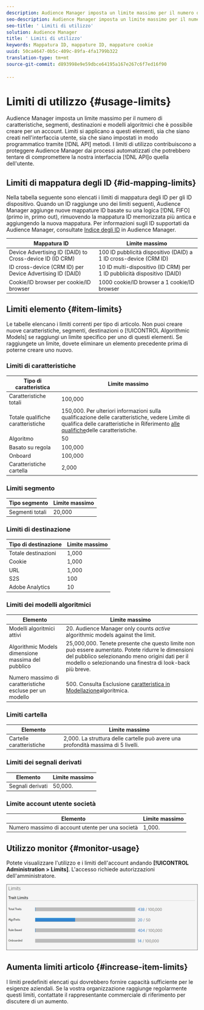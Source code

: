 ```yaml
---
description: Audience Manager imposta un limite massimo per il numero di caratteristiche, segmenti, destinazioni e modelli algoritmici che è possibile creare per un account. Limiti si applicano a questi elementi, sia che siano creati nell'interfaccia utente, sia che siano stati impostati in modo programmatico tramite i metodi API. I limiti di utilizzo contribuiscono a proteggere Audience Manager dai processi automatizzati che potrebbero tentare di compromettere le nostre API o interfaccia utente.
seo-description: Audience Manager imposta un limite massimo per il numero di caratteristiche, segmenti, destinazioni e modelli algoritmici che è possibile creare per un account. Limiti si applicano a questi elementi, sia che siano creati nell'interfaccia utente, sia che siano stati impostati in modo programmatico tramite i metodi API. I limiti di utilizzo contribuiscono a proteggere Audience Manager dai processi automatizzati che potrebbero tentare di compromettere le nostre API o interfaccia utente.
seo-title: ' Limiti di utilizzo'
solution: Audience Manager
title: ' Limiti di utilizzo'
keywords: Mappatura ID, mappature ID, mappature cookie
uuid: 50ca4647-0b5c-409c-89fa-4fa1799b322
translation-type: tm+mt
source-git-commit: d893998e9e59dbce64195a167e267c6f7ed16f90

---
```



#  Limiti di utilizzo {#usage-limits}

Audience Manager imposta un limite massimo per il numero di caratteristiche, segmenti, destinazioni e modelli algoritmici che è possibile creare per un account. Limiti si applicano a questi elementi, sia che siano creati nell'interfaccia utente, sia che siano impostati in modo programmatico tramite [!DNL API] metodi. I limiti di utilizzo contribuiscono a proteggere Audience Manager dai processi automatizzati che potrebbero tentare di compromettere la nostra interfaccia [!DNL API]o quella dell'utente.

## Limiti di mappatura degli ID {#id-mapping-limits}

Nella tabella seguente sono elencati i limiti di mappatura [](../../integration/sending-audience-data/batch-data-transfer-explained/id-sync-http.md) degli ID per gli ID dispositivo. Quando un ID raggiunge uno dei limiti seguenti, Audience Manager aggiunge nuove mappature ID basate su una logica [!DNL FIFO] (primo in, primo out), rimuovendo la mappatura ID memorizzata più antica e aggiungendo la nuova mappatura. Per informazioni sugli ID supportati da Audience Manager, consultate [Indice degli ID](../../reference/ids-in-aam.md) in Audience Manager.

| Mappatura ID | Limite massimo |
|-----------|-------------- |
| Device Advertising ID (DAID) to Cross-device ID (ID CRM) | 100 ID pubblicità dispositivo (DAID) a 1 ID cross-device (CRM ID) |
| ID cross-device (CRM ID) per Device Advertising ID (DAID) | 10 ID multi-dispositivo (ID CRM) per 1 ID pubblicità dispositivo (DAID) |
| Cookie/ID browser per cookie/ID browser | 1000 cookie/ID browser a 1 cookie/ID browser |

## Limiti elemento {#item-limits}

Le tabelle elencano i limiti correnti per tipo di articolo. Non puoi creare nuove caratteristiche, segmenti, destinazioni o [!UICONTROL Algorithmic Models] se raggiungi un limite specifico per uno di questi elementi. Se raggiungete un limite, dovete eliminare un elemento precedente prima di poterne creare uno nuovo.

### Limiti di caratteristiche

| Tipo di caratteristica | Limite massimo |
| -------------------------- | ------------------------------------- |
| Caratteristiche totali | 100,000 |
| Totale qualifiche caratteristiche | 150,000. Per ulteriori informazioni sulla qualificazione delle caratteristiche, vedere Limite di qualifica delle caratteristiche in Riferimento [alle qualifiche](/help/using/features/traits/trait-qualification-reference.md#trait-qualification-limit)delle caratteristiche. |
| Algoritmo | 50 |
| Basato su regola | 100,000 |
| Onboard | 100,000 |
|  Caratteristiche cartella | 2,000 |

### Limiti segmento

| Tipo segmento | Limite massimo |
| -------------- | ------------- |
| Segmenti totali | 20,000 |

### Limiti di destinazione

| Tipo di destinazione | Limite massimo |
| ------------------ | ------------- |
| Totale destinazioni | 1,000 |
| Cookie | 1,000 |
| URL | 1,000 |
| S2S | 100 |
| Adobe Analytics | 10 |

### Limiti dei modelli algoritmici

| Elemento | Limite massimo |
| -------- | ----- |
| Modelli algoritmici attivi | 20. Audience Manager only counts *active* algorithmic models against the limit. |
| Algorithmic Models dimensione massima del pubblico | 25,000,000.  Tenete presente che questo limite non può essere aumentato. Potete ridurre le dimensioni del pubblico selezionando meno origini dati per il modello o selezionando una finestra di look-back più breve. |
| Numero massimo di caratteristiche escluse per un modello | 500. Consulta Esclusione [caratteristica in Modellazione](/help/using/features/algorithmic-models/trait-exclusion-algo-models.md)algoritmica. |

### Limiti cartella

| Elemento | Limite massimo |
| ------------- | ------------------ |
|  Cartelle caratteristiche | 2,000.  La struttura delle cartelle può avere una profondità massima di 5 livelli. |

### Limiti dei segnali derivati

| Elemento | Limite massimo |
| --------------- | ------------- |
| Segnali derivati | 50,000. |

### Limite account utente società

| Elemento | Limite massimo |
| ----------- | ------------- |
| Numero massimo di account utente per una società | 1,000. |

## Utilizzo monitor {#monitor-usage}

Potete visualizzare l'utilizzo e i limiti dell'account andando **[!UICONTROL Administration > Limits]**. L'accesso richiede autorizzazioni dell'amministratore.

![immagine con limiti di utilizzo](assets/usage-limits.png)

## Aumenta limiti articolo {#increase-item-limits}

I limiti predefiniti elencati qui dovrebbero fornire capacità sufficiente per le esigenze aziendali. Se la vostra organizzazione raggiunge regolarmente questi limiti, contattate il rappresentante commerciale di riferimento per discutere di un aumento.